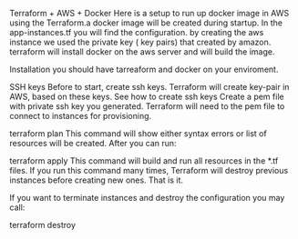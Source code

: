 Terraform + AWS + Docker
Here is a setup to run up docker image in AWS using the Terraform.a docker image will be created during startup. In the app-instances.tf you will find the configuration. by creating the aws instance we used the private key ( key pairs) that created by amazon. terraform will install docker on the aws server and will build the image.

Installation
you should have tarreaform and docker on your enviroment. 

SSH keys
Before to start, create ssh keys. Terraform will create key-pair in AWS, based on these keys. See how to create ssh keys Create a pem file with private ssh key you generated. Terraform will need to the pem file to connect to instances for provisioning.


terraform plan
This command will show either syntax errors or list of resources will be created. After you can run:

terraform apply
This command will build and run all resources in the *.tf files. If you run this command many times, Terraform will destroy previous instances before creating new ones. That is it. 

If you want to terminate instances and destroy the configuration you may call:

terraform destroy